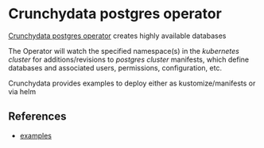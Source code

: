 # Crunchydata postgres operator

[Crunchydata postgres operator](https://github.com/CrunchyData/postgres-operator) creates highly available databases

The Operator will watch the specified namespace(s) in the
_kubernetes cluster_ for additions/revisions to _postgres cluster_ manifests,
which define databases and associated users, permissions, configuration, etc.

Crunchydata provides examples to deploy either as kustomize/manifests or via helm

## References

- [examples](https://github.com/CrunchyData/postgres-operator-examples)

